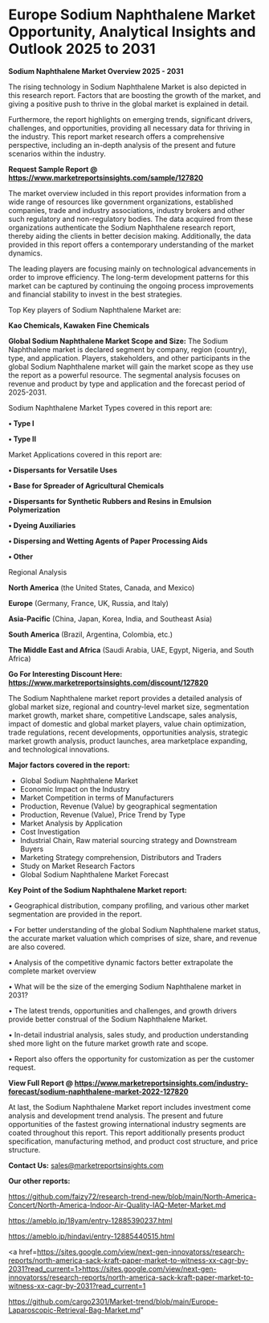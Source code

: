 # Europe Sodium Naphthalene Market Opportunity, Analytical Insights and Outlook 2025 to 2031

<Strong> Sodium Naphthalene Market Overview 2025 - 2031</strong>

The rising technology in Sodium Naphthalene Market is also depicted in this research report. Factors that are boosting the growth of the market, and giving a positive push to thrive in the global market is explained in detail.

Furthermore, the report highlights on emerging trends, significant drivers, challenges, and opportunities, providing all necessary data for thriving in the industry. This report market research offers a comprehensive perspective, including an in-depth analysis of the present and future scenarios within the industry.

<strong>Request Sample Report @ <a href=https://www.marketreportsinsights.com/sample/127820>https://www.marketreportsinsights.com/sample/127820</a></strong>

The market overview included in this report provides information from a wide range of resources like government organizations, established companies, trade and industry associations, industry brokers and other such regulatory and non-regulatory bodies. The data acquired from these organizations authenticate the Sodium Naphthalene research report, thereby aiding the clients in better decision making. Additionally, the data provided in this report offers a contemporary understanding of the market dynamics.

The leading players are focusing mainly on technological advancements in order to improve efficiency. The long-term development patterns for this market can be captured by continuing the ongoing process improvements and financial stability to invest in the best strategies.

Top Key players of Sodium Naphthalene Market are:

<strong>Kao Chemicals, Kawaken Fine Chemicals</strong>

<strong><b>Global Sodium Naphthalene Market Scope and Size:</b></strong>
The Sodium Naphthalene market is declared segment by company, region (country), type, and application. Players, stakeholders, and other participants in the global Sodium Naphthalene market will gain the market scope as they use the report as a powerful resource. The segmental analysis focuses on revenue and product by type and application and the forecast period of 2025-2031.

Sodium Naphthalene Market Types covered in this report are:

<strong>• Type I

• Type II</strong>

Market Applications covered in this report are:

<strong>• Dispersants for Versatile Uses

• Base for Spreader of Agricultural Chemicals

• Dispersants for Synthetic Rubbers and Resins in Emulsion Polymerization

• Dyeing Auxiliaries

• Dispersing and Wetting Agents of Paper Processing Aids

• Other</strong> 

Regional Analysis

<strong>North America</strong> (the United States, Canada, and Mexico)

<strong>Europe</strong> (Germany, France, UK, Russia, and Italy)

<strong>Asia-Pacific</strong> (China, Japan, Korea, India, and Southeast Asia)

<strong>South America</strong> (Brazil, Argentina, Colombia, etc.)

<strong>The Middle East and Africa</strong> (Saudi Arabia, UAE, Egypt, Nigeria, and South Africa)

<strong>Go For Interesting Discount Here: <a href=https://www.marketreportsinsights.com/discount/127820>https://www.marketreportsinsights.com/discount/127820</a></strong>

The Sodium Naphthalene market report provides a detailed analysis of global market size, regional and country-level market size, segmentation market growth, market share, competitive Landscape, sales analysis, impact of domestic and global market players, value chain optimization, trade regulations, recent developments, opportunities analysis, strategic market growth analysis, product launches, area marketplace expanding, and technological innovations.

<strong><b>Major factors covered in the report:</b></strong>
<ul>
  <li>Global Sodium Naphthalene Market </li>
  <li>Economic Impact on the Industry</li>
  <li>Market Competition in terms of Manufacturers</li>
  <li>Production, Revenue (Value) by geographical segmentation</li>
  <li>Production, Revenue (Value), Price Trend by Type</li>
  <li>Market Analysis by Application</li>
  <li>Cost Investigation</li>
  <li>Industrial Chain, Raw material sourcing strategy and Downstream Buyers</li>
  <li>Marketing Strategy comprehension, Distributors and Traders</li>
  <li>Study on Market Research Factors</li>
  <li>Global Sodium Naphthalene Market Forecast</li>
</ul>

<strong><b>Key Point of the Sodium Naphthalene Market report:</b></strong>

• Geographical distribution, company profiling, and various other market segmentation are provided in the report.

• For better understanding of the global Sodium Naphthalene market status, the accurate market valuation which comprises of size, share, and revenue are also covered.

• Analysis of the competitive dynamic factors better extrapolate the complete market overview

• What will be the size of the emerging Sodium Naphthalene market in 2031?

• The latest trends, opportunities and challenges, and growth drivers provide better construal of the Sodium Naphthalene Market.

• In-detail industrial analysis, sales study, and production understanding shed more light on the future market growth rate and scope.

• Report also offers the opportunity for customization as per the customer request.

<strong><b>View Full Report @ <a href=https://www.marketreportsinsights.com/industry-forecast/sodium-naphthalene-market-2022-127820>https://www.marketreportsinsights.com/industry-forecast/sodium-naphthalene-market-2022-127820</a></b></strong>


At last, the Sodium Naphthalene Market report includes investment come analysis and development trend analysis. The present and future opportunities of the fastest growing international industry segments are coated throughout this report. This report additionally presents product specification, manufacturing method, and product cost structure, and price structure.

<strong>Contact Us:</strong>
sales@marketreportsinsights.com

<strong>Our other reports:</strong>

<a href=https://github.com/faizy72/research-trend-new/blob/main/North-America-Concert/North-America-Indoor-Air-Quality-IAQ-Meter-Market.md>https://github.com/faizy72/research-trend-new/blob/main/North-America-Concert/North-America-Indoor-Air-Quality-IAQ-Meter-Market.md</a>

<a href=https://ameblo.jp/18yam/entry-12885390237.html>https://ameblo.jp/18yam/entry-12885390237.html</a>

<a href=https://ameblo.jp/hindavi/entry-12885440515.html>https://ameblo.jp/hindavi/entry-12885440515.html</a>

<a href=https://sites.google.com/view/next-gen-innovatorss/research-reports/north-america-sack-kraft-paper-market-to-witness-xx-cagr-by-2031?read_current=1>https://sites.google.com/view/next-gen-innovatorss/research-reports/north-america-sack-kraft-paper-market-to-witness-xx-cagr-by-2031?read_current=1</a>

<a href=https://github.com/cargo2301/Market-trend/blob/main/Europe-Laparoscopic-Retrieval-Bag-Market.md>https://github.com/cargo2301/Market-trend/blob/main/Europe-Laparoscopic-Retrieval-Bag-Market.md</a>"
